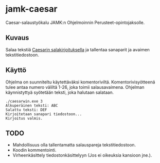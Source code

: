 # jamk-caesar
Caesar-salaustyökalu JAMK:n Ohjelmoinnin Perusteet-opintojaksolle.
## Kuvaus
Salaa tekstiä [Caesarin salakirjoituksella](https://fi.wikipedia.org/wiki/Caesarin_salakirjoitus) ja tallentaa sanaparit ja avaimen tekstitiedostoon.
## Käyttö
Ohjelma on suunniteltu käytettäväksi komentoriviltä. Komentorivisyötteenä tulee antaa numero väliltä 1-26, joka toimii salausavaimena. Ohjelman käynnistyttyä syötetään teksti, joka halutaan salataan.
~~~~
./caesarwin.exe 3
Alkuperäinen teksti: ABC
Salattu teksti: DEF
Kirjoitetaan sanapari tiedostoon...
Kirjoitus valmis.
~~~~
## TODO
* Mahdollisuus olla tallentamatta salauspareja tekstitiedostoon.
* Koodin kommentointi.
* Virheenkäsittely tiedostonkäsittelyyn (Jos ei oikeuksia kansioon jne.).
